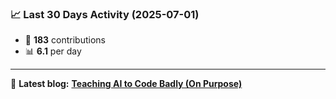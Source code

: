 <!--START_STATS-->
### 📈 Last 30 Days Activity (2025-07-01)  
- 🧮 **183** contributions  
- 📊 **6.1** per day
---
📝 **Latest blog:** [**Teaching AI to Code Badly (On Purpose)**](https://andriak.com/blog/badly-trained-ai)
<!--END_STATS-->
